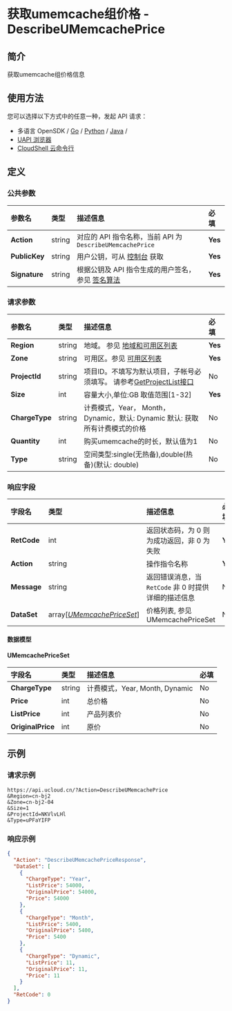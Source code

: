 # 获取umemcache组价格 - DescribeUMemcachePrice

## 简介

获取umemcache组价格信息






## 使用方法

您可以选择以下方式中的任意一种，发起 API 请求：
- 多语言 OpenSDK / [Go](https://github.com/ucloud/ucloud-sdk-go) / [Python](https://github.com/ucloud/ucloud-sdk-python3) / [Java](https://github.com/ucloud/ucloud-sdk-java) /
- [UAPI 浏览器](https://console.ucloud.cn/uapi/detail?id=DescribeUMemcachePrice)
- [CloudShell 云命令行](https://shell.ucloud.cn/)


## 定义

### 公共参数

| 参数名 | 类型 | 描述信息 | 必填 |
|:---|:---|:---|:---|
| **Action**     | string  | 对应的 API 指令名称，当前 API 为 `DescribeUMemcachePrice`                        | **Yes** |
| **PublicKey**  | string  | 用户公钥，可从 [控制台](https://console.ucloud.cn/uapi/apikey) 获取                                             | **Yes** |
| **Signature**  | string  | 根据公钥及 API 指令生成的用户签名，参见 [签名算法](api/summary/signature.md)  | **Yes** |

### 请求参数

| 参数名 | 类型 | 描述信息 | 必填 |
|:---|:---|:---|:---|
| **Region** | string | 地域。 参见 [地域和可用区列表](api/summary/regionlist) |**Yes**|
| **Zone** | string | 可用区。参见 [可用区列表](api/summary/regionlist) |**Yes**|
| **ProjectId** | string | 项目ID。不填写为默认项目，子帐号必须填写。 请参考[GetProjectList接口](api/summary/get_project_list) |No|
| **Size** | int | 容量大小,单位:GB 取值范围[1-32] |**Yes**|
| **ChargeType** | string | 计费模式，Year， Month， Dynamic，默认: Dynamic 默认: 获取所有计费模式的价格 |No|
| **Quantity** | int | 购买umemcache的时长，默认值为1 |No|
| **Type** | string | 空间类型:single(无热备),double(热备)(默认: double) |No|

### 响应字段

| 字段名 | 类型 | 描述信息 | 必填 |
|:---|:---|:---|:---|
| **RetCode** | int | 返回状态码，为 0 则为成功返回，非 0 为失败 |**Yes**|
| **Action** | string | 操作指令名称 |**Yes**|
| **Message** | string | 返回错误消息，当 `RetCode` 非 0 时提供详细的描述信息 |No|
| **DataSet** | array[[*UMemcachePriceSet*](#UMemcachePriceSet)] | 价格列表, 参见 UMemcachePriceSet |No|

#### 数据模型


#### UMemcachePriceSet

| 字段名 | 类型 | 描述信息 | 必填 |
|:---|:---|:---|:---|
| **ChargeType** | string | 计费模式，Year, Month, Dynamic |No|
| **Price** | int | 总价格 |No|
| **ListPrice** | int | 产品列表价 |No|
| **OriginalPrice** | int | 原价 |No|

## 示例

### 请求示例
    
```
https://api.ucloud.cn/?Action=DescribeUMemcachePrice
&Region=cn-bj2
&Zone=cn-bj2-04
&Size=1
&ProjectId=NKVlvLHl
&Type=uPFaYIFP
```

### 响应示例
    
```json
{
  "Action": "DescribeUMemcachePriceResponse",
  "DataSet": [
    {
      "ChargeType": "Year",
      "ListPrice": 54000,
      "OriginalPrice": 54000,
      "Price": 54000
    },
    {
      "ChargeType": "Month",
      "ListPrice": 5400,
      "OriginalPrice": 5400,
      "Price": 5400
    },
    {
      "ChargeType": "Dynamic",
      "ListPrice": 11,
      "OriginalPrice": 11,
      "Price": 11
    }
  ],
  "RetCode": 0
}
```





